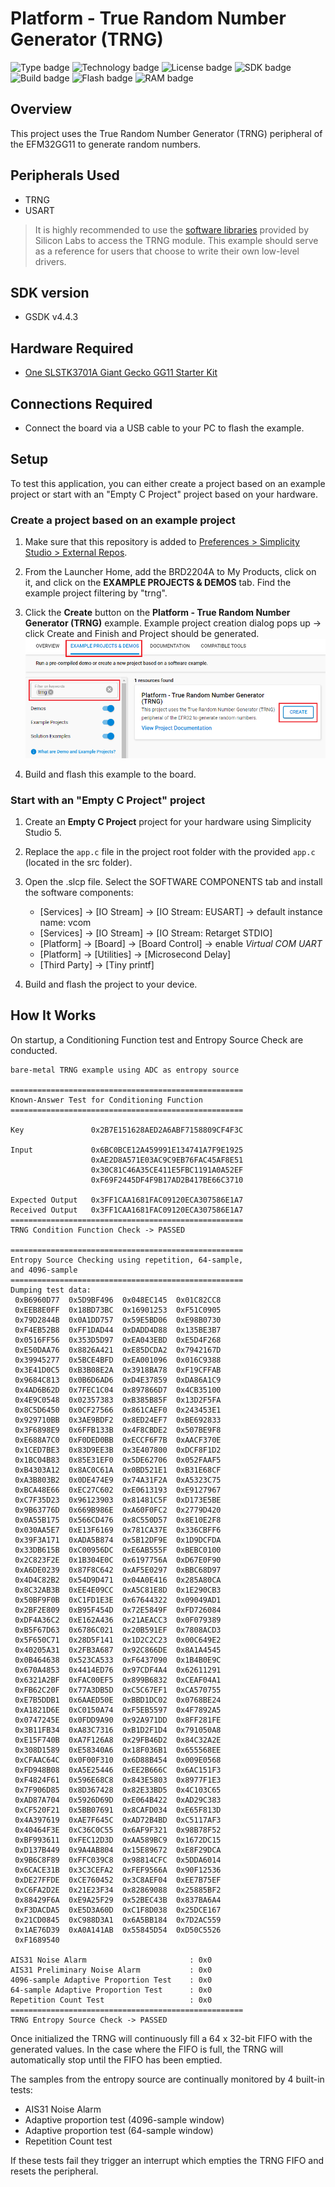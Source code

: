 # Platform - True Random Number Generator (TRNG) #

![Type badge](https://img.shields.io/badge/dynamic/json?url=https://raw.githubusercontent.com/SiliconLabs/application_examples_ci/master/platform_applications/platform_trng_common.json&label=Type&query=type&color=green)
![Technology badge](https://img.shields.io/badge/dynamic/json?url=https://raw.githubusercontent.com/SiliconLabs/application_examples_ci/master/platform_applications/platform_trng_common.json&label=Technology&query=technology&color=green)
![License badge](https://img.shields.io/badge/dynamic/json?url=https://raw.githubusercontent.com/SiliconLabs/application_examples_ci/master/platform_applications/platform_trng_common.json&label=License&query=license&color=green)
![SDK badge](https://img.shields.io/badge/dynamic/json?url=https://raw.githubusercontent.com/SiliconLabs/application_examples_ci/master/platform_applications/platform_trng_common.json&label=SDK&query=sdk&color=green)
![Build badge](https://img.shields.io/endpoint?url=https://raw.githubusercontent.com/SiliconLabs/application_examples_ci/master/platform_applications/platform_trng_build_status.json)
![Flash badge](https://img.shields.io/badge/dynamic/json?url=https://raw.githubusercontent.com/SiliconLabs/application_examples_ci/master/platform_applications/platform_trng_common.json&label=Flash&query=flash&color=blue)
![RAM badge](https://img.shields.io/badge/dynamic/json?url=https://raw.githubusercontent.com/SiliconLabs/application_examples_ci/master/platform_applications/platform_trng_common.json&label=RAM&query=ram&color=blue)

## Overview ##

This project uses the True Random Number Generator (TRNG) peripheral of the EFM32GG11 to generate random numbers.

## Peripherals Used ##

- TRNG
- USART

> It is highly recommended to use the [software libraries](https://docs.silabs.com/mbed-tls/latest/group-rng-module) provided by Silicon Labs to access the TRNG module. This example should serve as a reference for users that choose to write their own low-level drivers.

## SDK version ##

- GSDK v4.4.3

## Hardware Required ##

- [One SLSTK3701A Giant Gecko GG11 Starter Kit](https://www.silabs.com/products/development-tools/mcu/32-bit/efm32-giant-gecko-gg11-starter-kit)

## Connections Required ##

- Connect the board via a USB cable to your PC to flash the example.

## Setup ##

To test this application, you can either create a project based on an example project or start with an "Empty C Project" project based on your hardware.

### Create a project based on an example project ###

1. Make sure that this repository is added to [Preferences > Simplicity Studio > External Repos](https://docs.silabs.com/simplicity-studio-5-users-guide/latest/ss-5-users-guide-about-the-launcher/welcome-and-device-tabs).

2. From the Launcher Home, add the BRD2204A to My Products, click on it, and click on the **EXAMPLE PROJECTS & DEMOS** tab. Find the example project filtering by "trng".

3. Click the **Create** button on the **Platform - True Random Number Generator (TRNG)** example. Example project creation dialog pops up -> click Create and Finish and Project should be generated.
![create_project](image/create_project.png)

4. Build and flash this example to the board.

### Start with an "Empty C Project" project ###

1. Create an **Empty C Project** project for your hardware using Simplicity Studio 5.

2. Replace the `app.c` file in the project root folder with the provided `app.c` (located in the src folder).

3. Open the .slcp file. Select the SOFTWARE COMPONENTS tab and install the software components:

     - [Services] → [IO Stream] → [IO Stream: EUSART] → default instance name: vcom
     - [Services] → [IO Stream] → [IO Stream: Retarget STDIO]
     - [Platform] → [Board] → [Board Control] → enable *Virtual COM UART*
     - [Platform] → [Utilities] → [Microsecond Delay]
     - [Third Party] → [Tiny printf]

4. Build and flash the project to your device.

## How It Works ##

On startup, a Conditioning Function test and Entropy Source Check are conducted.

```log
bare-metal TRNG example using ADC as entropy source

====================================================
Known-Answer Test for Conditioning Function
====================================================

Key               0x2B7E151628AED2A6ABF7158809CF4F3C

Input             0x6BC0BCE12A459991E134741A7F9E1925
                  0xAE2D8A571E03AC9C9EB76FAC45AF8E51
                  0x30C81C46A35CE411E5FBC1191A0A52EF
                  0xF69F2445DF4F9B17AD2B417BE66C3710

Expected Output   0x3FF1CAA1681FAC09120ECA307586E1A7
Received Output   0x3FF1CAA1681FAC09120ECA307586E1A7
====================================================
TRNG Condition Function Check -> PASSED

====================================================
Entropy Source Checking using repetition, 64-sample,
and 4096-sample
====================================================
Dumping test data:
 0xB6960D77  0x5D9BF496  0x048EC145  0x01C82CC8 
 0xEEB8E0FF  0x18BD73BC  0x16901253  0xF51C0905 
 0x79D2844B  0x0A1DD757  0x59E5BD06  0xE98B0730 
 0xF4EB52B8  0xFF1DAD44  0xDADD4D88  0x135BE3B7 
 0x0516FF56  0x353D5D97  0xEA043EBD  0xE5D4F268 
 0xE50DAA76  0x8826A421  0xE85DCDA2  0x7942167D 
 0x39945277  0x5BCE4BFD  0xEA001096  0x016C9388 
 0x3E41D0C5  0xB3B08E2A  0x3918BA78  0xF19CFFAB 
 0x9684C813  0x0B6D6AD6  0xD4E37859  0xDA86A1C9 
 0x4AD6B62D  0x7FEC1C04  0x897866D7  0x4CB35100 
 0x4E9C0548  0x02357383  0xB385B85F  0x13D2F5FA 
 0x8C5D6450  0x0CF27566  0x861CAEF0  0x243453E1 
 0x929710BB  0x3AE9BDF2  0x8ED24EF7  0xBE692833 
 0x3F6898E9  0x6FFB133B  0x4F8CBDE2  0x507BE9F8 
 0xE688A7C0  0xF0DED0BB  0xECCF6F7B  0xAACF370E 
 0x1CED7BE3  0x83D9EE3B  0x3E407800  0xDCF8F1D2 
 0x1BC04B83  0x85E31EF0  0x5DE62706  0x052FAAF5 
 0xB4303A12  0x8AC0C61A  0x0BD521E1  0xB31E68CF 
 0xA3B803B2  0x0DE474E9  0x74A31F2A  0xA5323C75 
 0xBCA48E66  0xEC27C602  0xE0613193  0xE9127967 
 0xC7F35D23  0x96123903  0x81481C5F  0xD173E5BE 
 0x9B63776D  0x669B986E  0xA60F0FC2  0x2779D420 
 0x0A55B175  0x566CD476  0x8C550D57  0x8E10E2F8 
 0x030AA5E7  0xE13F6169  0x781CA37E  0x336CBFF6 
 0x39F3A171  0xADA5B874  0x5B12DF9E  0x1D9DCFDA 
 0x33DB615B  0xC00956DC  0xE6AB555F  0xBEBC0100 
 0x2C823F2E  0x1B304E0C  0x6197756A  0xD67E0F90 
 0xA6DE0239  0x87F8C642  0xAF5E0297  0xBBC68D97 
 0x4D4C82B2  0x54D9D471  0x04A0E416  0x285A80CA 
 0x8C32AB3B  0xEE4E09CC  0xA5C81E8D  0x1E290CB3 
 0x50BF9F0B  0xC1FD1E3E  0x67644322  0x09049AD1 
 0x2BF2E809  0xB95F454D  0x72E5849F  0xFD726084 
 0xDF4A36C2  0xE162A436  0x21AEACC3  0x0F079389 
 0xB5F67D63  0x6786C021  0x20B591EF  0x7808ACD3 
 0x5F650C71  0x28D5F141  0x1D2C2C23  0x00C649E2 
 0x40205A31  0x2FB3A687  0x92C866DE  0x8A1A4545 
 0x0B464638  0x523CA533  0xF6437090  0x1B4B0E9C 
 0x670A4853  0x4414ED76  0x97CDF4A4  0x62611291 
 0x6321A2BF  0xFAC00EF5  0x899B6832  0xCEAF04A1 
 0xFB62C20F  0x77A3DB5D  0xC5C67EF1  0xCA570755 
 0xE7B5DDB1  0x6AAED50E  0xBBD1DC02  0x0768BE24 
 0xA1821D6E  0xC0150A74  0xF5EB5597  0x4F7892A5 
 0x0747245E  0x0FDD9A90  0x92A971DD  0x8FF281FE 
 0x3B11FB34  0xA83C7316  0xB1D2F1D4  0x791050A8 
 0xE15F740B  0xA7F126A8  0x29FB46D2  0x84C32A2E 
 0x308D1589  0xE58340A6  0x18F036B1  0x655568EE 
 0xCFAAC64C  0x0F00F310  0x6D88B454  0x009E0568 
 0xFD948B08  0xA5E25446  0xEE2B666C  0x6AC151F3 
 0xF4824F61  0x596E68C8  0x843E5803  0x8977F1E3 
 0x7F906D85  0x8D367428  0x82E33BD5  0x4C103C65 
 0xAD87A704  0x5926D69D  0xE064B422  0xAD29C383 
 0xCF520F21  0x5BB07691  0x8CAFD034  0xE65F813D 
 0x4A397619  0xAE7F645C  0xAD72B4BD  0xC5117AF3 
 0x40464F3E  0xC36C0C55  0x6AF9F321  0x98B78F52 
 0xBF993611  0xFEC12D3D  0xAA589BC9  0x1672DC15 
 0xD137B449  0x9A4AB804  0x15E89672  0xE8F29DCA 
 0x9B6C8F89  0xFFC039C8  0x98814CFC  0x5DDA6014 
 0x6CACE31B  0x3C3CEFA2  0xFEF9566A  0x90F12536 
 0xDE27FFDE  0xCE760452  0x3C8AEF04  0xEE7B75EF 
 0xC6FA2D2E  0x21E23F34  0x82869088  0x25885BF2 
 0x88429F6A  0xE9A25F29  0x52BEC43B  0x837BA6A4 
 0xF3DACDA5  0xE5D3A60D  0xC1F8D038  0x25DCE167 
 0x21CD0845  0xC988D3A1  0x6A5BB184  0x7D2AC559 
 0x1AE76D39  0xA0A141AB  0x55845D54  0xD50C5526 
 0xF1689540 

AIS31 Noise Alarm                       : 0x0
AIS31 Preliminary Noise Alarm           : 0x0
4096-sample Adaptive Proportion Test    : 0x0
64-sample Adaptive Proportion Test      : 0x0
Repetition Count Test                   : 0x0
====================================================
TRNG Entropy Source Check -> PASSED
```

Once initialized the TRNG will continuously fill a 64 x 32-bit FIFO with the generated values.
In the case where the FIFO is full, the TRNG will automatically stop until the FIFO has been emptied.

The samples from the entropy source are continually monitored by 4 built-in tests:

- AIS31 Noise Alarm
- Adaptive proportion test (4096-sample window)
- Adaptive proportion test (64-sample window)
- Repetition Count test

If these tests fail they trigger an interrupt which empties the TRNG FIFO and resets the peripheral.
